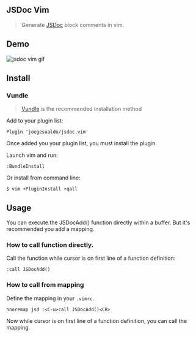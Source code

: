 ## JSDoc Vim
> Generate [JSDoc](http://usejsdoc.org/) block comments in vim.

## Demo

![jsdoc vim gif](https://raw.github.com/joegesualdo/jsdoc.vim/master/jsdoc-vim-demo.gif)

## Install

### Vundle
> [Vundle](https://github.com/VundleVim/Vundle.vim) is the recommended installation method

Add to your plugin list:

```
Plugin 'joegesualdo/jsdoc.vim'
```

Once added you your plugin list, you must install the plugin.

Launch vim and run:

```
:BundleInstall
```

Or install from command line:

```
$ vim +PluginInstall +qall
```

## Usage

You can execute the JSDocAdd() function directly within a buffer. But it's
recommended you add a mapping.

### How to call function directly.
Call the function while cursor is on first line of a function definition:

```
:call JSDocAdd()
```

### How to call from mapping

Define the mapping in your `.vimrc`.

```
nnoremap jsd :<C-u>call JSDocAdd()<CR>
```

Now while cursor is on first line of a function definition, you can call
the mapping.
